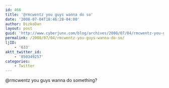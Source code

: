 ```yaml
---
id: 466
title: '@rmcwentz you guys wanna do so'
date: '2008-07-04T18:46:28-04:00'
author: DizkoDan
layout: post
guid: 'http://www.cyberjunx.com/blog/archives/2008/07/04/rmcwentz-you-guys-wanna-do-so/'
permalink: /2008/07/04/rmcwentz-you-guys-wanna-do-so/
ljID:
    - '633'
aktt_twitter_id:
    - '850349257'
categories:
    - Twitter
---
```


@rmcwentz you guys wanna do something?